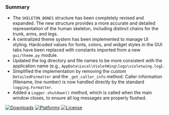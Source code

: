 ### Summary

- The `SKELETON_BONES` structure has been completely revised and expanded. The new structure provides a more accurate and detailed representation of the human skeleton, including distinct chains for the trunk, arms, and legs.
- A centralized theme system has been implemented to manage UI styling. Hardcoded values for fonts, colors, and widget styles in the GUI tabs have been replaced with constants imported from a new `gui/theme.py` module.
- Updated the log directory and file names to be more consistent with the application name (e.g., `AppData\Local\VioletWing\logs\violetwing.log`).
- Simplified the implementation by removing the custom `DetailedFormatter` and the `_get_caller_info` method. Caller information (filename, line number) is now handled directly by the standard `logging.Formatter`.
- Added a `Logger.shutdown()` method, which is called when the main window closes, to ensure all log messages are properly flushed.

[![Downloads](https://img.shields.io/github/downloads/Jesewe/VioletWing/v1.2.8.7/total?style=for-the-badge&logo=github&color=D5006D)](https://github.com/Jesewe/VioletWing/releases/tag/v1.2.8.7) [![Platforms](https://img.shields.io/badge/platform-Windows-blue?style=for-the-badge&color=D5006D)](https://github.com/Jesewe/VioletWing/releases/download/v1.2.8.7/VioletWing.exe) [![License](https://img.shields.io/github/license/jesewe/cs2-triggerbot?style=for-the-badge&color=D5006D)](https://github.com/Jesewe/VioletWing/blob/main/LICENSE)